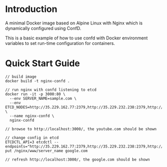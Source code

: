 # Introduction
A minimal Docker image based on Alpine Linux with Nginx
which is dynamically configured using ConfD.

This is a basic example of how to use confd with Docker environment variables
to set run-time configuration for containers.

# Quick Start Guide

```
// build image
docker build -t nginx-confd .

// run nginx with confd listening to etcd
docker run -it -p 3000:80 \
  --env SERVER_NAME=sample.com \
  --env ETCD_NODES=http://35.229.162.77:2379,http://35.229.232.238:2379,http://35.221.194.187:2379 \
  --name nginx-confd \
  nginx-confd

// browse to http://localhost:3000/, the youtube.com should be shown

// change config in etcd
ETCDCTL_API=3 etcdctl --endpoints="http://35.229.162.77:2379,http://35.229.232.238:2379,http://35.221.194.187:2379" put /nginx/www/server_name google.com

// refresh http://localhost:3000/, the google.com should be shown
```

